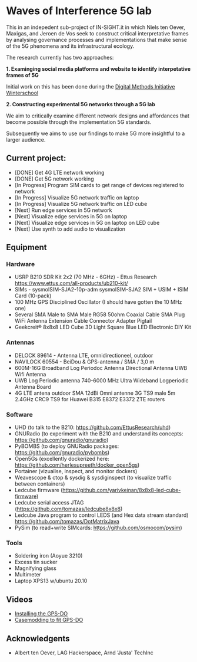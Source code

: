 # Waves of Interference 5G lab

This in an indepedent sub-project of IN-SIGHT.it in which Niels ten Oever, Maxigas, and Jeroen de Vos seek to construct critical interpretative frames by analysing governance processes and implementations that make sense of the 5G phenomena and its infrastructural ecology.

The research currently has two approaches:

**1. Examinging social media platforms and website to identify interpetative frames of 5G**
  
  Initial work on this has been done during the [Digital Methods Initiative Winterschool](https://wiki.digitalmethods.net/Dmi/WinterSchool2021Infodemic5G)
    
**2. Constructing experimental 5G networks through a 5G lab**
  
  We aim to critically examine different network designs and affordances that become possible through the implementation 5G standards. 
  
  Subsequently we aims to use our findings to make 5G more insightful to a larger audience.
  
## Current project:
  - [DONE] Get 4G LTE network working
  - [DONE] Get 5G network working
  - [In Progress] Program SIM cards to get range of devices registered to network
  - [In Progress] Visualize 5G network traffic on laptop
  - [In Progress] Visualize 5G network traffic on LED cube
  - [Next] Run edge services in 5G network
  - [Next] Visualize edge services in 5G on laptop
  - [Next] Visualize edge services in 5G on laptop on LED cube
  - [Next] Use synth to add audio to visualization

## Equipment
    
### Hardware
  - USRP B210 SDR Kit 2x2 (70 MHz - 6GHz) - Ettus Research <https://www.ettus.com/all-products/ub210-kit/>
  - SIMs - sysmoISIM-SJA2-10p-adm sysmoISIM-SJA2 SIM + USIM + ISIM Card (10-pack)
  - 100 MHz GPS Disciplined Oscillator (I should have gotten the 10 MHz one)
  - Several SMA Male to SMA Male RG58 50ohm Coaxial Cable SMA Plug WiFi Antenna Extension Cable Connector Adapter Pigtail
  - Geekcreit® 8x8x8 LED Cube 3D Light Square Blue LED Electronic DIY Kit

### Antennas
  - DELOCK 89614 - Antenna LTE, omnidirectioneel, outdoor
  - NAVILOCK 60554 - BeiDou & GPS-antenna / SMA / 3,0 m
  - 600M-16G Broadband Log Periodoc Antenna Directional Antenna UWB Wifi Antenna
  - UWB Log Periodic antenna 740-6000 MHz Ultra Wideband Logperiodic Antenna Board
  - 4G LTE antena outdoor SMA 12dBi Omni antenne 3G TS9 male 5m 2.4GHz CRC9 TS9 for Huawei B315 E8372 E3372 ZTE routers

### Software
  - UHD (to talk to the B210: <https://github.com/EttusResearch/uhd>)
  - GNURadio (to experiment with the B210 and understand its concepts: <https://github.com/gnuradio/gnuradio>)
  - PyBOMBS (to deploy GNURadio packages: <https://github.com/gnuradio/pybombs>)
  - Open5Gs (excellently dockerized here: <https://github.com/herlesupreeth/docker_open5gs>)
  - Portainer (vizualise, inspect, and monitor dockers)
  - Weavescope & ctop & sysdig & sysdiginspect (to visualize traffic between containers)
  - Ledcube firmware (<https://github.com/yarivkeinan/8x8x8-led-cube-firmware>)
  - Ledcube serial access JTAG (<https://github.com/tomazas/ledcube8x8x8>)
  - Ledcube Java program to control LEDS (and Hex data stream standard) <https://github.com/tomazas/DotMatrixJava>
  - PySim (to read+write SIMcards: <https://github.com/osmocom/pysim>)

### Tools
  - Soldering iron (Aoyue 3210)
  - Excess tin sucker
  - Magnifying glass
  - Multimeter
  - Laptop XPS13 w/ubuntu 20.10

## Videos
  - [Installing the GPS-DO](https://www.youtube.com/watch?v=HrnWpnW-Gfg)
  - [Casemodding to fit GPS-DO](https://www.youtube.com/watch?v=V1i42qqgNYY)

## Acknowledgents
  - Albert ten Oever, LAG Hackerspace, Arnd 'Justa' TechInc

  
